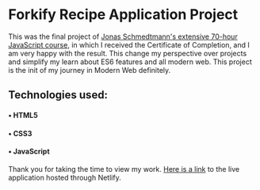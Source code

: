 # Forkify Recipe Application Project

This was the final project of [Jonas Schmedtmann's extensive 70-hour JavaScript course](https://www.udemy.com/share/101WfeAEAbc1ZXQnkB/), in which I received the Certificate of Completion, and I am very happy with the result. This change my perspective over projects and simplify my learn about ES6 features and all modern web. This project is the init of my journey in Modern Web definitely.

## Technologies used:

#### • HTML5

#### • CSS3

#### • JavaScript

Thank you for taking the time to view my work. [Here is a link](https://forkify-app-recipe.netlify.app/) to the live application hosted through Netlify.
